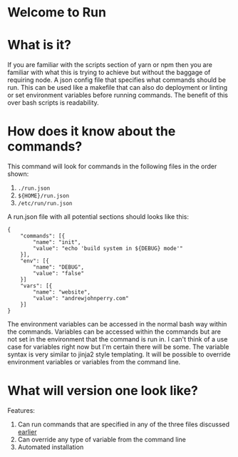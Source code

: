 # Welcome to Run

# What is it?
If you are familiar with the scripts section of yarn or npm then you are familiar with what this is trying to achieve but without the baggage of requiring node. A json config file that specifies what commands should be run. This can be used like a makefile that can also do deployment or linting or set environment variables before running commands. The benefit of this over bash scripts is readability.

# How does it know about the commands? <a id="files"></a>
This command will look for commands in the following files in the order shown:
1. ```./run.json```
2. ```${HOME}/run.json```
3. ```/etc/run/run.json```

A run.json file with all potential sections should looks like this:
```
{
	"commands": [{
		"name": "init",
		"value": "echo 'build system in ${DEBUG} mode'"
	}],
	"env": [{
		"name": "DEBUG",
		"value": "false"
	}]
	"vars": [{
		"name": "website",
		"value": "andrewjohnperry.com"
	}]
}
```

The environment variables can be accessed in the normal bash way within the commands. Variables can be accessed within the commands
but are not set in the environment that the command is run in. I can't think of a use case for variables right now but I'm certain there
will be some. The variable syntax is very similar to jinja2 style templating. It will be possible to override environment variables or variables from the command line.

# What will version one look like?
Features:
1. Can run commands that are specified in any of the three files discussed [earlier](#files)
2. Can override any type of variable from the command line
3. Automated installation




